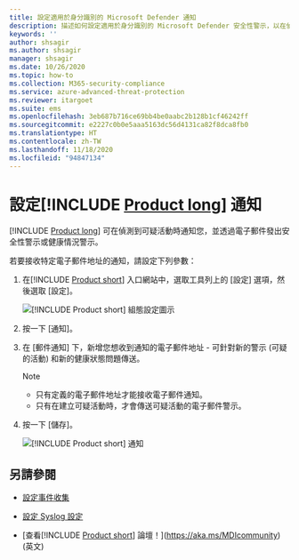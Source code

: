 ```yaml
---
title: 設定適用於身分識別的 Microsoft Defender 通知
description: 描述如何設定適用於身分識別的 Microsoft Defender 安全性警示，以在偵測到可疑活動時收到通知。
keywords: ''
author: shsagir
ms.author: shsagir
manager: shsagir
ms.date: 10/26/2020
ms.topic: how-to
ms.collection: M365-security-compliance
ms.service: azure-advanced-threat-protection
ms.reviewer: itargoet
ms.suite: ems
ms.openlocfilehash: 3eb687b716ce69bb4be0aabc2b128b1cf46242ff
ms.sourcegitcommit: e2227c0b0e5aaa5163dc56d4131ca82f8dca8fb0
ms.translationtype: HT
ms.contentlocale: zh-TW
ms.lasthandoff: 11/18/2020
ms.locfileid: "94847134"
---
```

# <a name="set-product-long-notifications"></a>設定[!INCLUDE [Product long](includes/product-long.md)] 通知

[!INCLUDE [Product long](includes/product-long.md)] 可在偵測到可疑活動時通知您，並透過電子郵件發出安全性警示或健康情況警示。

若要接收特定電子郵件地址的通知，請設定下列參數：

1. 在[!INCLUDE [Product short](includes/product-short.md)] 入口網站中，選取工具列上的 [設定] 選項，然後選取 [設定]。

    ![[!INCLUDE [Product short](includes/product-short.md)] 組態設定圖示](media/config-menu.png)

1. 按一下 [通知]。
1. 在 [郵件通知] 下，新增您想收到通知的電子郵件地址 - 可針對新的警示 (可疑的活動) 和新的健康狀態問題傳送。

    > [!NOTE]
    >
    > - 只有定義的電子郵件地址才能接收電子郵件通知。
    > - 只有在建立可疑活動時，才會傳送可疑活動的電子郵件警示。

1. 按一下 [儲存]。

    ![[!INCLUDE [Product short](includes/product-short.md)] 通知](media/notifications.png)

## <a name="see-also"></a>另請參閱

- [設定事件收集](configure-event-collection.md)

- [設定 Syslog 設定](setting-syslog.md)
- [查看[!INCLUDE [Product short](includes/product-short.md)] 論壇！](https://aka.ms/MDIcommunity)\(英文\)
